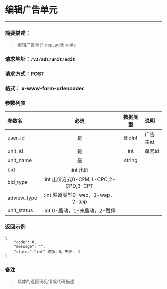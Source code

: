 
# 编辑广告单元
---
### 简要描述：
> 编辑广告单元
> dsp_adlib:units

### 请求地址：```/v3/ads/unit/edit```

### 请求方式：POST

### 格式： x-www-form-urlencoded

### 参数列表

|参数名 | 必选 | 数据类型 | 说明|
|:---   | :--: | :------: | :---|
|user_id|是|BidInt|广告主id
|unit_id|是|int|	单元id
|unit_name|是|string 
|bid|:int	出价
|bid_type|:int  出价方式0-CPM,1-CPC,2-CPD,3-CPT
|adview_type|:int	渠道类型0-web，1-wap，2-app
|unit_status|:int	0-启动，1-未启动，2-暂停



### 返回示例
```
{
    "code": 0,
    "message": "",
    "status":"int" 成功：0，失败：-1
}
```
### 备注
>具体的返回码见错误代码描述

　
　
　